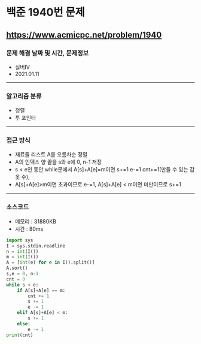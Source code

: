 # 백준 1940번 문제
https://www.acmicpc.net/problem/1940
---

### 문제 해결 날짜 및 시간, 문제정보
- 실버IV
- 2021.01.11
---

### 알고리즘 분류
- 정렬
- 투 포인터
---

### 접근 방식
- 재료들 리스트 A를 오름차순 정렬
- A의 인덱스 양 끝을 s와 e에 0, n-1 저장
- s < e인 동안 while문에서 A[s]+A[e]=m이면 s+=1 e-=1 cnt+=1(만들 수 있는 갑옷 수),
- A[s]+A[e]>m이면 초과이므로 e-=1, A[s]+A[e] < m이면 미만이므로 s+=1
---

### 소스코드
- 메모리 : 31880KB
- 시간 : 80ms
```Python
import sys
I = sys.stdin.readline
n = int(I())
m = int(I())
A = [int(e) for e in I().split()]
A.sort()
s,e = 0, n-1
cnt = 0
while s < e:
    if A[s]+A[e] == m:
        cnt += 1
        s += 1
        e -= 1
    elif A[s]+A[e] < m:
        s += 1
    else:
        e -= 1
print(cnt)
```